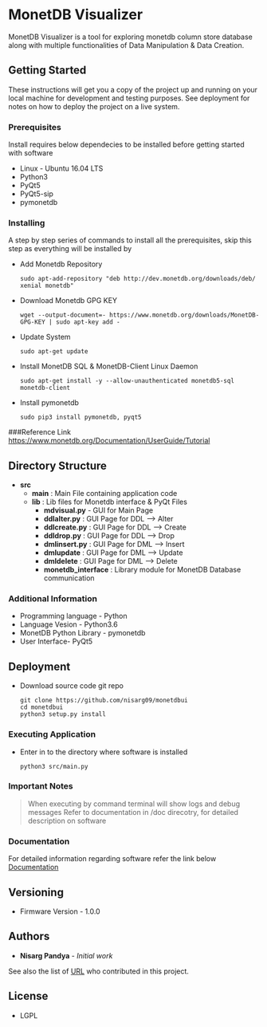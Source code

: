 # MonetDB Visualizer

MonetDB Visualizer is a tool for exploring monetdb column store database along with multiple functionalities of Data Manipulation & Data Creation.

## Getting Started

These instructions will get you a copy of the project up and running on your local machine for development and testing purposes. See deployment for notes on how to deploy the project on a live system.

### Prerequisites
Install requires below dependecies to be installed before getting started with software
* Linux - Ubuntu 16.04 LTS
* Python3
* PyQt5
* PyQt5-sip
* pymonetdb

### Installing

A step by step series of commands to install all the prerequisites, skip this step as everything will be installed by 
* Add Monetdb Repository
	```
	sudo apt-add-repository "deb http://dev.monetdb.org/downloads/deb/ xenial monetdb"
	```
* Download Monetdb GPG KEY
	```
	wget --output-document=- https://www.monetdb.org/downloads/MonetDB-GPG-KEY | sudo apt-key add -
	```
* Update System
	```
	sudo apt-get update
	```
* Install MonetDB SQL & MonetDB-Client Linux Daemon
	```
	sudo apt-get install -y --allow-unauthenticated monetdb5-sql monetdb-client
	```
* Install pymonetdb
	```
	sudo pip3 install pymonetdb, pyqt5
	```
###Reference Link
	https://www.monetdb.org/Documentation/UserGuide/Tutorial


## Directory Structure

* **src**
	- **main** : Main File containing application code  
 	- **lib** : Lib files for Monetdb interface & PyQt Files
		- **mdvisual.py** - GUI for Main Page 
		- **ddlalter.py** : GUI Page for DDL --> Alter
		- **ddlcreate.py** : GUI Page for DDL --> Create
		- **ddldrop.py** : GUI Page for DDL --> Drop
		- **dmlinsert.py** : GUI Page for DML --> Insert
		- **dmlupdate** : GUI Page for DML --> Update
		- **dmldelete** : GUI Page for DML --> Delete
		- **monetdb_interface** : Library module for MonetDB Database communication
		
### Additional Information

* Programming language - Python
* Language Vesion - Python3.6
* MonetDB Python Library - pymonetdb
* User Interface- PyQt5

## Deployment

* Download source code git repo
	```
	git clone https://github.com/nisarg09/monetdbui
	cd monetdbui
	python3 setup.py install 
	```

### Executing Application
* Enter in to the directory where software is installed
	```
	python3 src/main.py
	```

### Important Notes
> When executing by command terminal will show logs and debug messages
> Refer to documentation in /doc direcotry, for detailed description on software

### Documentation
For detailed information regarding software refer the link below
[Documentation](./docs/html/index.html)


## Versioning
* Firmware Version - 1.0.0

## Authors

* **Nisarg Pandya** - *Initial work*

See also the list of [URL](https://github.com/nisarg09/) who contributed in this project.

## License
* LGPL
